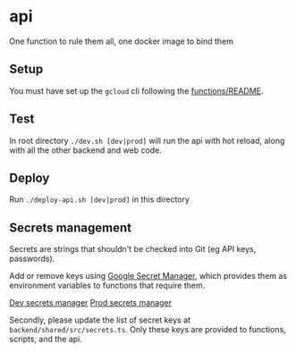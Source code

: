 # api

One function to rule them all, one docker image to bind them

## Setup

You must have set up the `gcloud` cli following the [functions/README](../functions/README.md#installing-for-local-development).

## Test

In root directory `./dev.sh [dev|prod]` will run the api with hot reload, along with all the other backend and web code.

## Deploy

Run `./deploy-api.sh [dev|prod]` in this directory

## Secrets management

Secrets are strings that shouldn't be checked into Git (eg API keys, passwords).

Add or remove keys using [Google Secret Manager](https://console.cloud.google.com/security/secret-manager), which provides them as environment variables to functions that require them.

[Dev secrets manager](https://console.cloud.google.com/security/secret-manager?project=dev-mm-manifold-dev)
[Prod secrets manager](https://console.cloud.google.com/security/secret-manager?project=mm-manifold-dev)

Secondly, please update the list of secret keys at `backend/shared/src/secrets.ts`. Only these keys are provided to functions, scripts, and the api.
